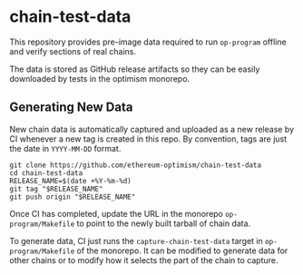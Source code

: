 # chain-test-data

This repository provides pre-image data required to run `op-program` offline and verify sections of real chains.

The data is stored as GitHub release artifacts so they can be easily downloaded by tests in the optimism monorepo.

## Generating New Data

New chain data is automatically captured and uploaded as a new release by CI whenever a new tag is created in this repo.
By convention, tags are just the date in `YYYY-MM-DD` format.

```shell
git clone https://github.com/ethereum-optimism/chain-test-data
cd chain-test-data
RELEASE_NAME=$(date +%Y-%m-%d)
git tag "$RELEASE_NAME"
git push origin "$RELEASE_NAME"
```

Once CI has completed, update the URL in the monorepo `op-program/Makefile` to point to the newly built tarball of 
chain data. 

To generate data, CI just runs the `capture-chain-test-data` target in `op-program/Makefile` of the monorepo. It can
be modified to generate data for other chains or to modify how it selects the part of the chain to capture.
